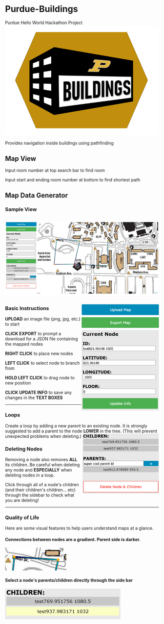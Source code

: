 # Purdue-Buildings
Purdue Hello World Hackathon Project
![alt text](images/icon.png "Purdue Buildings Logo")

Provides navigation inside buildings using pathfinding

## Map View
Input room number at top search bar to find room

Input start and ending room number at bottom to find shortest path

## Map Data Generator
### Sample View
![Sample Mapper View](images/mapper_sample_view.png)
---
<img align="right" src="images/edit_io.png" alt="Edit and IO Group" width="254" height ="350">

### Basic Instructions

**UPLOAD** an image file (png, jpg, etc.) to start

**CLICK EXPORT** to prompt a download for a JSON file containing the mapped nodes

**RIGHT CLICK** to place new nodes

**LEFT CLICK** to select node to branch from

**HOLD LEFT CLICK** to drag node to new position

**CLICK UPDATE INFO** to save any changes in the **TEXT BOXES**

---
### Loops
Create a loop by adding a new parent to an existing node. It is strongly suggested to add a parent to the node **LOWER** in the tree. (This will prevent unexpected problems when deleting.)
<img align="right" src="images/child_parent_delete.png" alt="Children Parent Delete Group" width="250" height="196">

### Deleting Nodes
Removing a node also removes **ALL** its children. Be careful when deleting any node and **ESPECIALLY** when deleting nodes in a loop. 

Click through all of a node's children (and their children's children... etc) through the sidebar to check what you are deleting!

---
### Quality of Life

Here are some visual features to help users understand maps at a glance.

#### Connections between nodes are a gradient. Parent side is darker.
![Connection Gradient](images/connection_gradient.png)


#### Select a node's parents/children directly through the side bar
![Select child through sidebar](images/select_child.png)
